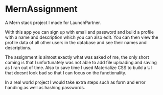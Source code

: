 # MernAssignment

A Mern stack project I made for LaunchPartner.

With this app you can sign up with email and password and build a profile with a name and description which you can also edit. You can then view the profile data of all other users in the database and see their names and descriptions.

The assignment is almost exactly what was asked of me, the only short coming is that I unfortunately was not able to add file
uploading and saving as I ran out of time. Also to save time I used Materialize CSS to build a UI that doesnt look bad so that I can focus on the functionality.

In a real world project I would take extra steps such as form and error handling as well as hashing passwords.
